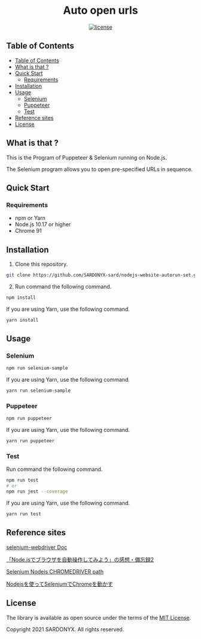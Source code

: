 <h1 align="center">Auto open urls</h1>

<div align="center">
<a href="https://opensource.org/licenses/MIT"><img src="https://img.shields.io/github/license/jagaapple/next-typed-routes.svg" alt="license"></a>
</div>

## Table of Contents

<!-- TOC depthFrom:2 -->

- [Table of Contents](#table-of-contents)
- [What is that ?](#what-is-that-)
- [Quick Start](#quick-start)
  - [Requirements](#requirements)
- [Installation](#installation)
- [Usage](#usage)
  - [Selenium](#selenium)
  - [Puppeteer](#puppeteer)
  - [Test](#test)
- [Reference sites](#reference-sites)
- [License](#license)

<!-- /TOC -->


## What is that ?

This is the Program of Puppeteer & Selenium running on Node.js.

The Selenium program allows you to open pre-specified URLs in sequence.

## Quick Start

### Requirements

* npm or Yarn
* Node.js 10.17 or higher
* Chrome 91


## Installation

1. Clone this repository.

```sh
git clone https://github.com/SARDONYX-sard/nodejs-website-autorun-set.git
```

2. Run command the following command.

```sh
npm install
```

If you are using Yarn, use the following command.

```sh
yarn install
```

## Usage

### Selenium

```sh
npm run selenium-sample
```

If you are using Yarn, use the following command.

```sh
yarn run selenium-sample
```

### Puppeteer

```sh
npm run puppeteer
```

If you are using Yarn, use the following command.

```sh
yarn run puppeteer
```

### Test

Run command the following command.

```sh
npm run test
# or
npm run jest --coverage
```

If you are using Yarn, use the following command.

```sh
yarn run test
```

## Reference sites

[selenium-webdriver Doc](https://seleniumhq.github.io/selenium/docs/api/javascript/index.html)

[「Node.jsでブラウザを自動操作してみよう」の感想・備忘録2](https://ageo-soft.info/books/programming_books/javascript_books/213/#Explicit_Wait)

[Selenium Nodejs CHROMEDRIVER path](https://qiita.com/tonio0720/items/70c13ad304154d95e4bc)

[Nodejsを使ってSeleniumでChromeを動かす](https://stackoverflow.com/questions/26191142/selenium-nodejs-chromedriver-path)

## License

The library is available as open source under the terms of the [MIT License](http://opensource.org/licenses/MIT).

Copyright 2021 SARDONYX. All rights reserved.
